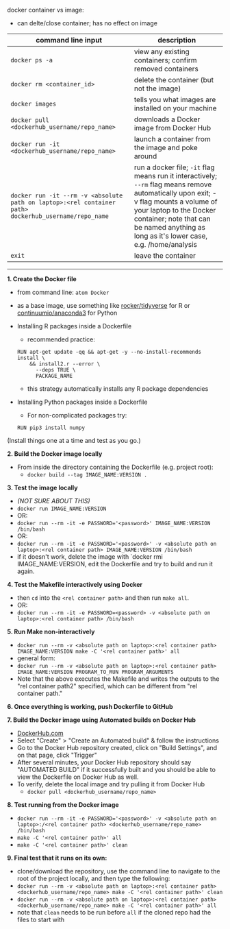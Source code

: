 docker container vs image:
- can delte/close container; has no effect on image

| command line input | description |
| --- | --- |
| `docker ps -a` | view any existing containers; confirm removed containers |
| `docker rm <container_id>` | delete the container (but not the image) |
| `docker images` | tells you what images are installed on your machine |
| `docker pull <dockerhub_username/repo_name>` | downloads a Docker image from Docker Hub |
| `docker run -it <dockerhub_username/repo_name>` | launch a container from the image and poke around |
| `docker run -it --rm -v <absolute path on laptop>:<rel container path> dockerhub_username/repo_name` | run a docker file; `-it` flag means run it interactively; `--rm` flag means remove automatically upon exit; -v flag mounts a volume of your laptop to the Docker container; note that <rel container path> can be named anything as long as it's lower case, e.g. /home/analysis |
| `exit` | leave the container |

--------------

**1. Create the Docker file**
 - from command line: `atom Docker`
 - as a base image, use something like [rocker/tidyverse](https://hub.docker.com/r/rocker/tidyverse/~/dockerfile/) for R or [continuumio/anaconda3](https://hub.docker.com/r/continuumio/anaconda3/~/dockerfile/) for Python
 - Installing R packages inside a Dockerfile
    - recommended practice:

    ```
    RUN apt-get update -qq && apt-get -y --no-install-recommends install \
        && install2.r --error \
          --deps TRUE \
          PACKAGE_NAME
    ```
      - this strategy automatically installs any R package dependencies

  - Installing Python packages inside a Dockerfile
    - For non-complicated packages try:

    ```
    RUN pip3 install numpy
    ```


(Install things one at a time and test as you go.)

**2. Build the Docker image locally**
  - From inside the directory containing the Dockerfile (e.g. project root):
    - `docker build --tag IMAGE_NAME:VERSION .`

**3. Test the image locally**
  - *(NOT SURE ABOUT THIS)*
  - `docker run IMAGE_NAME:VERSION`
  - OR:
  - `docker run --rm -it -e PASSWORD='<password>' IMAGE_NAME:VERSION /bin/bash`
  - OR:
  - `docker run --rm -it -e PASSWORD='<password>' -v <absolute path on laptop>:<rel container path> IMAGE_NAME:VERSION /bin/bash`
  - if it doesn't work, delete the image with `docker rmi IMAGE_NAME:VERSION, edit the Dockerfile and try to build and run it again.

**4. Test the Makefile interactively using Docker**
  - then `cd` into the `<rel container path>` and then run `make all`.
  - OR:
  - `docker run --rm -it -e PASSWORD=<password> -v <absolute path on laptop>:<rel container path> /bin/bash`

**5. Run Make non-interactively**
  - `docker run --rm -v <absolute path on laptop>:<rel container path> IMAGE_NAME:VERSION make -C '<rel container path>' all`
  - general form:
  - `docker run --rm -v <absolute path on laptop>:<rel container path> IMAGE_NAME:VERSION PROGRAM_TO_RUN PROGRAM_ARGUMENTS`
  - Note that the above executes the Makefile and writes the outputs to the "rel container path2" specified, which can be different from "rel container path."





**6. Once everything is working, push Dockerfile to GitHub**

**7. Build the Docker image using Automated builds on Docker Hub**
  - [DockerHub.com](https://hub.docker.com/)
  - Select "Create" > "Create an Automated build" & follow the instructions
  - Go to the Docker Hub repository created, click on "Build Settings", and on that page, click "Trigger"
  - After several minutes, your Docker Hub repository should say "AUTOMATED BUILD" if it successfully built and you should be able to view the Dockerfile on Docker Hub as well.
  - To verify, delete the local image and try pulling it from Docker Hub
    - `docker pull <dockerhub_username/repo_name>`

**8. Test running from the Docker image**
  - `docker run --rm -it -e PASSWORD='<password>' -v <absolute path on laptop>:/<rel container path> <dockerhub_username/repo_name> /bin/bash`
  - `make -C '<rel container path>' all`
  - `make -C '<rel container path>' clean`

**9. Final test that it runs on its own:**
  - clone/download the repository, use the command line to navigate to the root of the project locally, and then type the following:
  - `docker run --rm -v <absolute path on laptop>:<rel container path> <dockerhub_username/repo_name> make -C '<rel container path>' clean`
  - `docker run --rm -v <absolute path on laptop>:<rel container path> <dockerhub_username/repo_name> make -C '<rel container path>' all`
  - note that `clean` needs to be run before `all` if the cloned repo had the files to start with
